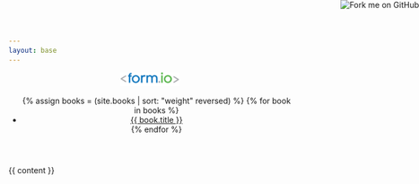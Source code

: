 ```yaml
---
layout: base
---
```

<header class="navbar docs-nav">
  <a href="https://github.com/formio/help.form.io"><img style="position: absolute; top: 0; right: 0; border: 0;" src="https://camo.githubusercontent.com/e7bbb0521b397edbd5fe43e7f760759336b5e05f/68747470733a2f2f73332e616d617a6f6e6177732e636f6d2f6769746875622f726962626f6e732f666f726b6d655f72696768745f677265656e5f3030373230302e706e67" alt="Fork me on GitHub" data-canonical-src="https://s3.amazonaws.com/github/ribbons/forkme_right_green_007200.png"></a>
  <div class="container">
    <div class="navbar-header">
      <a class="navbar-brand" href="/">
        <img height="25px;" alt="Form.io" src="/assets/formio-logo.png">
      </a>
    </div>
    <ul class="nav navbar-nav">
      {% assign books = (site.books | sort: "weight" reversed) %}
      {% for book in books %}
      <li><a href="/{{ book.book }}/">{{ book.title }}</a></li>
      {% endfor %}
    </ul>
  </div>
</header>

{{ content }}